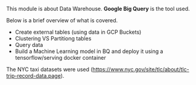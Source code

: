 This module is about Data Warehouse. **Google Big Query** is the tool used.

Below is a brief overview of what is covered.

- Create external tables (using data in GCP Buckets)
- Clustering VS Partitiong tables
- Query data
- Build a Machine Learning model in BQ and deploy it using a tensorflow/serving docker container

The NYC taxi datasets were used (https://www.nyc.gov/site/tlc/about/tlc-trip-record-data.page).
